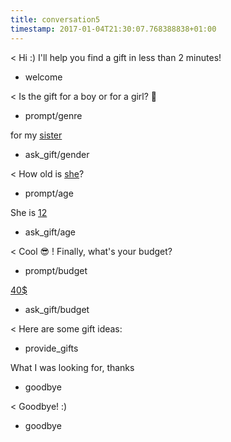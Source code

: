 ```yaml
---
title: conversation5
timestamp: 2017-01-04T21:30:07.768388838+01:00
---
```


< Hi :) I'll help you find a gift in less than 2 minutes!
* welcome

< Is the gift for a boy or for a girl? 👫
* prompt/genre

for my [sister](genre)
* ask_gift/gender

< How old is [she](sex)?
* prompt/age

She is [12](number/age)
* ask_gift/age

< Cool 😎 ! Finally, what's your budget?
* prompt/budget

[40$](amount-of-money/budget)
* ask_gift/budget

< Here are some gift ideas:
* provide_gifts

What I was looking for, thanks
* goodbye

< Goodbye! :)
* goodbye
